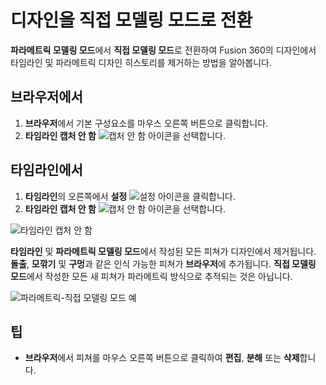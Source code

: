 디자인을 직접 모델링 모드로 전환
==================

**파라메트릭 모델링 모드**에서 **직접 모델링 모드**로 전환하여 Fusion 360의 디자인에서 타임라인 및 파라메트릭 디자인 히스토리를 제거하는 방법을 알아봅니다.

브라우저에서
------

1.  **브라우저**에서 기본 구성요소를 마우스 오른쪽 버튼으로 클릭합니다.
2.  **타임라인 캡처 안 함** ![ 캡처 안 함 아이콘](https://help.autodesk.com/cloudhelp/KOR/Fusion-Assemble/images/icon/asm/do-not-capture-design-history.png)을 선택합니다.

타임라인에서
------

1.  **타임라인**의 오른쪽에서 **설정** ![설정 아이콘](https://help.autodesk.com/cloudhelp/KOR/Fusion-Assemble/images/icon/hig/settings.png)을 클릭합니다.
2.  **타임라인 캡처 안 함** ![ 캡처 안 함 아이콘](https://help.autodesk.com/cloudhelp/KOR/Fusion-Assemble/images/icon/asm/do-not-capture-design-history.png)을 선택합니다.

![타임라인 캡처 안 함](https://help.autodesk.com/cloudhelp/KOR/Fusion-Assemble/images/menu/do-not-capture-design-history.png)

**타임라인** 및 **파라메트릭 모델링 모드**에서 작성된 모든 피쳐가 디자인에서 제거됩니다. **돌출**, **모깎기** 및 **구멍**과 같은 인식 가능한 피쳐가 **브라우저**에 추가됩니다. **직접 모델링 모드**에서 작성한 모든 새 피쳐가 파라메트릭 방식으로 추적되는 것은 아닙니다.

![파라메트릭-직접 모델링 모드 예](https://help.autodesk.com/cloudhelp/KOR/Fusion-Assemble/images/example/pm-to-dm-mode.png)

팁
-

*   **브라우저**에서 피쳐를 마우스 오른쪽 버튼으로 클릭하여 **편집**, **분해** 또는 **삭제**합니다.

